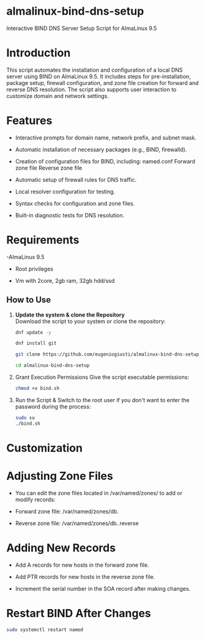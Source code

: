 # almalinux-bind-dns-setup
Interactive BIND DNS Server Setup Script for AlmaLinux 9.5

# Introduction

This script automates the installation and configuration of a local DNS server using BIND on AlmaLinux 9.5. It includes steps for pre-installation, package setup, firewall configuration, and zone file creation for forward and reverse DNS resolution. The script also supports user interaction to customize domain and network settings.


# Features

- Interactive prompts for domain name, network prefix, and subnet mask.

- Automatic installation of necessary packages (e.g., BIND, firewalld).

- Creation of configuration files for BIND, including:
named.conf
Forward zone file
Reverse zone file

- Automatic setup of firewall rules for DNS traffic.

- Local resolver configuration for testing.

- Syntax checks for configuration and zone files.

- Built-in diagnostic tests for DNS resolution.


# Requirements

 -AlmaLinux 9.5

- Root privileges

- Vm with 2core, 2gb ram, 32gb hdd/ssd


## How to Use

1. **Update the system & clone the Repository**  
   Download the script to your system or clone the repository:
   ```bash
   dnf update -y

   dnf install git
   
   git clone https://github.com/eugeniogiusti/almalinux-bind-dns-setup.git
   
   cd almalinux-bind-dns-setup


2. Grant Execution Permissions
Give the script executable permissions:
   ```bash
   chmod +x bind.sh


3. Run the Script &
Switch to the root user if you don't want to enter the password during the process:
   ```bash
   sudo su
   ./bind.sh


# Customization

# Adjusting Zone Files

- You can edit the zone files located in /var/named/zones/ to add or modify records:

- Forward zone file: /var/named/zones/db.<domain>

- Reverse zone file: /var/named/zones/db.<network>.reverse

# Adding New Records

- Add A records for new hosts in the forward zone file.

- Add PTR records for new hosts in the reverse zone file.

- Increment the serial number in the SOA record after making changes.


# Restart BIND After Changes

```bash
sudo systemctl restart named

